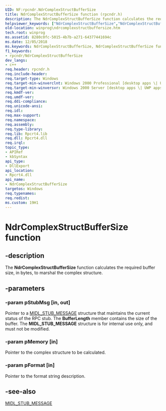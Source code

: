 ```yaml
---
UID: NF:rpcndr.NdrComplexStructBufferSize
title: NdrComplexStructBufferSize function (rpcndr.h)
description: The NdrComplexStructBufferSize function calculates the required buffer size, in bytes, to marshal the complex structure.
helpviewer_keywords: ["NdrComplexStructBufferSize","NdrComplexStructBufferSize function [Windows API]","rpcndr/NdrComplexStructBufferSize","winprog.ndrcomplexstructbuffersize"]
old-location: winprog\ndrcomplexstructbuffersize.htm
tech.root: winprog
ms.assetid: 8280c0fc-5015-4b7b-a271-64377441694c
ms.date: 12/05/2018
ms.keywords: NdrComplexStructBufferSize, NdrComplexStructBufferSize function [Windows API], rpcndr/NdrComplexStructBufferSize, winprog.ndrcomplexstructbuffersize
f1_keywords:
- rpcndr/NdrComplexStructBufferSize
dev_langs:
- c++
req.header: rpcndr.h
req.include-header: 
req.target-type: Windows
req.target-min-winverclnt: Windows 2000 Professional [desktop apps \| UWP apps]
req.target-min-winversvr: Windows 2000 Server [desktop apps \| UWP apps]
req.kmdf-ver: 
req.umdf-ver: 
req.ddi-compliance: 
req.unicode-ansi: 
req.idl: 
req.max-support: 
req.namespace: 
req.assembly: 
req.type-library: 
req.lib: Rpcrt4.lib
req.dll: Rpcrt4.dll
req.irql: 
topic_type:
- APIRef
- kbSyntax
api_type:
- DllExport
api_location:
- Rpcrt4.dll
api_name:
- NdrComplexStructBufferSize
targetos: Windows
req.typenames: 
req.redist: 
ms.custom: 19H1
---
```


# NdrComplexStructBufferSize function


## -description


The <b>NdrComplexStructBufferSize</b> function calculates the required buffer size, in bytes, to marshal the complex structure.


## -parameters




### -param pStubMsg [in, out]

Pointer to a <a href="https://docs.microsoft.com/windows/desktop/api/rpcndr/ns-rpcndr-midl_stub_message">MIDL_STUB_MESSAGE</a> structure that maintains the current status of the RPC stub. The <b>BufferLength</b> member contains the size of the buffer. The <b>MIDL_STUB_MESSAGE</b> structure is for internal use only, and must not be modified. 


### -param pMemory [in]

Pointer to the complex structure to be calculated.


### -param pFormat [in]

Pointer to the format string description.


## -see-also




<a href="https://docs.microsoft.com/windows/desktop/api/rpcndr/ns-rpcndr-midl_stub_message">MIDL_STUB_MESSAGE</a>
 

 

